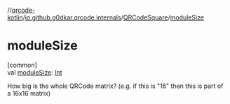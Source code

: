 //[qrcode-kotlin](../../../index.md)/[io.github.g0dkar.qrcode.internals](../index.md)/[QRCodeSquare](index.md)/[moduleSize](module-size.md)

# moduleSize

[common]\
val [moduleSize](module-size.md): [Int](https://kotlinlang.org/api/latest/jvm/stdlib/kotlin/-int/index.html)

How big is the whole QRCode matrix? (e.g. if this is &quot;16&quot; then this is part of a 16x16 matrix)
